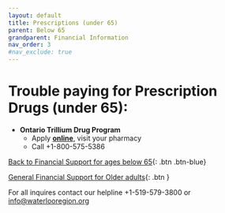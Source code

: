 ```yaml
---
layout: default
title: Prescriptions (under 65)
parent: Below 65
grandparent: Financial Information
nav_order: 3
#nav_exclude: true
---
```


#  Trouble paying for Prescription Drugs (under 65):

- **Ontario Trillium Drug Program** 
  * Apply [**online**](https://www.ontario.ca/page/get-help-high-prescription-drug-costs), visit your pharmacy
  * Call +1-800-575-5386
  
[Back to Financial Support for ages below 65](./Below65.md){: .btn .btn-blue}

[General Financial Support for Older adults](./financialhelp.md){: .btn }

For all inquires contact our helpline +1-519-579-3800 or [info@waterlooregion.org](mailto:info@waterlooregion.org)
